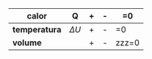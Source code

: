 | calor           | Q          | +   | -   | =0    |
| --------------- | ---------- | --- | --- | ----- |
| **temperatura** | $\Delta U$ | +   | -   | =0    |
| **volume**      |            | +   | -   | zzz=0 |